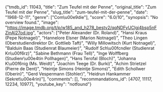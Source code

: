 {"tmdb_id": 11043, "title": "Zum Teufel mit der Penne", "original_title": "Zum Teufel mit der Penne", "slug_title": "zum-teufel-mit-der-penne", "date": "1968-12-11", "genre": ["Com\u00e9die"], "score": "6.0/10", "synopsis": "No overview found.", "image": "https://image.tmdb.org/t/p/w185_and_h278_bestv2/qqNDFyUClgi4bsp5nFZinAl27od.jpg", "actors": ["Peter Alexander (Dr. Roland)", "Hansi Kraus (Pepe Notnagel)", "Hannelore Elsner (Marion Notnagel)", "Theo Lingen (Oberstudiendirektor Dr. Gottlieb Taft)", "Willy Millowitsch (Kurt Notnagel)", "Balduin Baas (Studienrat Blaumeier)", "Rudolf Sch\u00fcndler (Studienrat Kn\u00f6rz)", "Sabine Bethmann (Frau Tell)", "Inge Wolffberg (Studienr\u00e4tin Pollhagen)", "Hans Terofal (Bloch)", "Johanna K\u00f6nig (Ms. Weidt)", "Joachim Teege (Dr. Burki)", "Achim Strietzel (Pierre de Dent)", "Heintje Simons (Heintje Simons)", "Edith Schollwer (Oberin)", "Gerd Vespermann (Stohler)", "Heidrun Hankammer (Sekret\u00e4rin)"], "comments": [], "recommandations_id": [4707, 11117, 12234, 10977], "youtube_key": "notfound"}